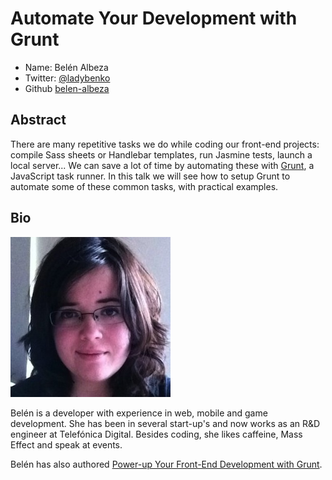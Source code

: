 # Automate Your Development with Grunt

- Name: Belén Albeza
- Twitter: [@ladybenko](http://www.twitter.com/ladybenko)
- Github [belen-albeza](https://github.com/belen-albeza)

## Abstract

There are many repetitive tasks we do while coding our front-end
projects: compile Sass sheets or Handlebar templates, run Jasmine tests,
launch a local server... We can save a lot of time by automating these
with [Grunt](http://www.gruntjs.com), a JavaScript task runner. In this
talk we will see how to setup Grunt to automate some of these common
tasks, with practical examples.

## Bio

![Belen Albeza](images/belen-albeza.png)

Belén is a developer with experience in web, mobile and game
development. She has been in several start-up's and now works as an R&D
engineer at Telefónica Digital. Besides coding, she likes caffeine,
Mass Effect and speak at events.

Belén has also authored [Power-up Your Front-End Development with
Grunt](http://www.leanpub.com/grunt).

